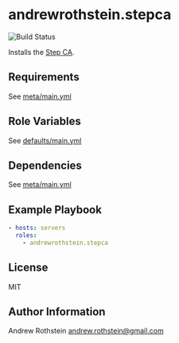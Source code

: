 andrewrothstein.stepca
=========

![Build Status](https://github.com/andrewrothstein/ansible-stepca/actions/workflows/build.yml/badge.svg)

Installs the [Step CA](https://github.com/smallstep/certificates).

Requirements
------------

See [meta/main.yml](meta/main.yml)

Role Variables
--------------

See [defaults/main.yml](defaults/main.yml)

Dependencies
------------

See [meta/main.yml](meta/main.yml)

Example Playbook
----------------

```yml
- hosts: servers
  roles:
    - andrewrothstein.stepca
```

License
-------

MIT

Author Information
------------------

Andrew Rothstein <andrew.rothstein@gmail.com>
